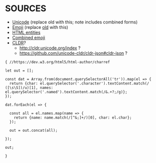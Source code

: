 # SOURCES

* [Unicode](https://github.com/unicode-table/unicode-table-data) (replace old with this; note includes combined forms)
* [Emoji](https://api.github.com/emojis) (replace [old](https://gist.github.com/rxaviers/7360908) with this)
* [HTML entities](https://dev.w3.org/html5/html-author/charref)
* [Combined emoji](http://unicode.org/emoji/charts/emoji-zwj-sequences.html)
* [CLDR](https://unicode.org/cldr/charts/dev/annotations/index.html)?
  - http://cldr.unicode.org/index ?
  - https://github.com/unicode-cldr/cldr-json#cldr-json ?

```
{ //https://dev.w3.org/html5/html-author/charref
  
let out = [];

const dat = Array.from(document.querySelectorAll('tr')).map(el => {
  return {char: el.querySelector('.character').textContent.match(/ ([\s\S])/u)[1], names: el.querySelector('.named').textContent.match(/&.+?;/g)};
});

dat.forEach(el => {

  const all = el.names.map(name => {
    return {name: name.match(/[^&;]+/)[0], char: el.char};
  });
  
  out = out.concat(all);

});

out;

}
```